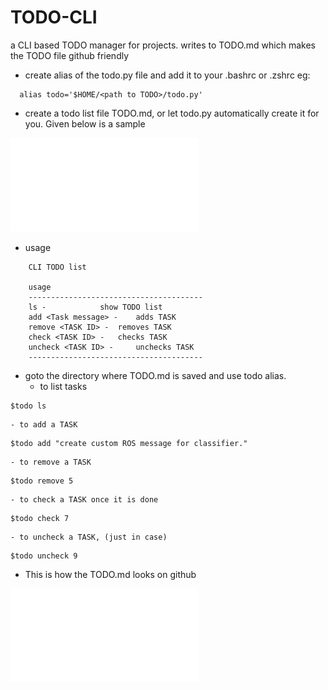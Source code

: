 # TODO-CLI
a CLI based TODO manager for projects. writes to TODO.md which makes the TODO file github friendly 


- create alias of the todo.py file and add it to your .bashrc or .zshrc
eg:
```
  alias todo='$HOME/<path to TODO>/todo.py'
```
- create a todo list file TODO.md, or let todo.py automatically create it for you. Given below is a sample


![alt text](doc/image.img)

- usage
```
	CLI TODO list

	usage
	---------------------------------------
	ls - 			show TODO list
	add <Task message> - 	adds TASK 
	remove <TASK ID> - 	removes TASK 
	check <TASK ID> - 	checks TASK 
	uncheck <TASK ID> - 	unchecks TASK  
	---------------------------------------
```
- goto the directory where TODO.md is saved and use todo alias.
	- to list tasks
```
$todo ls
```
	- to add a TASK
```
$todo add "create custom ROS message for classifier."
```
	- to remove a TASK
```
$todo remove 5
```
	- to check a TASK once it is done
```
$todo check 7
```
	- to uncheck a TASK, (just in case)
```
$todo uncheck 9
```

- This is how the TODO.md looks on github

![alt text](doc/image2.img)